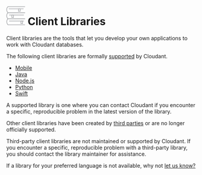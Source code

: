 # ![alt tag](../images/libraries_icon.png) Client Libraries

Client libraries are the tools that let you develop your own applications to work with Cloudant databases.

The following client libraries are formally [supported](supported.html#supported-client-libraries) by Cloudant.

-	[Mobile](supported.html#mobile)
-	[Java](supported.html#java)
-	[Node.js](supported.html#node.js)
-	[Python](supported.html#python)
-	[Swift](supported.html#swift)

A supported library is one where you can contact Cloudant if you encounter a specific, reproducible problem in the latest version of the library.

Other client libraries have been created by [third parties](thirdparty.html#third-party-client-libraries) or are no longer officially supported.

<aside class="warning" role="complementary" aria-label="notmaintained">Third-party client libraries are not maintained or supported by Cloudant.
If you encounter a specific, reproducible problem with a third-party library,
you should contact the library maintainer for assistance.</aside> 

If a library for your preferred language is not available,
why not [let us know?](https://github.com/cloudant-labs/slate/issues)
